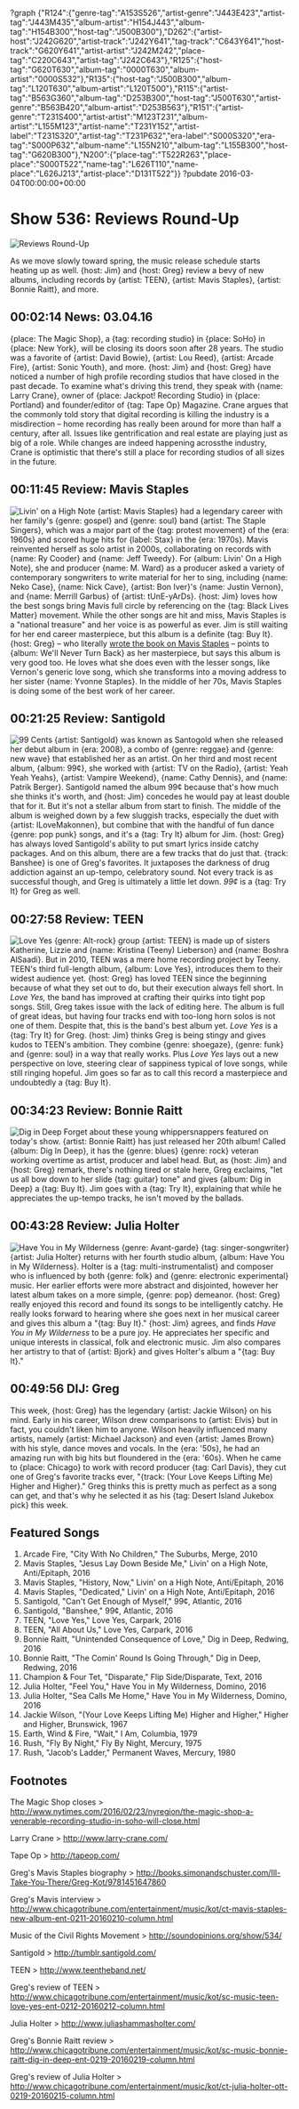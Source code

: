 ?graph {"R124":{"genre-tag":"A153S526","artist-genre":"J443E423","artist-tag":"J443M435","album-artist":"H154J443","album-tag":"H154B300","host-tag":"J500B300"},"D262":{"artist-host":"J242G620","artist-track":"J242Y641","tag-track":"C643Y641","host-track":"G620Y641","artist-artist":"J242M242","place-tag":"C220C643","artist-tag":"J242C643"},"R125":{"host-tag":"G620T630","album-tag":"0000T630","album-artist":"0000S532"},"R135":{"host-tag":"J500B300","album-tag":"L120T630","album-artist":"L120T500"},"R115":{"artist-tag":"B563G360","album-tag":"D253B300","host-tag":"J500T630","artist-genre":"B563B420","album-artist":"D253B563"},"R151":{"artist-genre":"T231S400","artist-artist":"M123T231","album-artist":"L155M123","artist-name":"T231Y152","artist-label":"T231S320","artist-tag":"T231P632","era-label":"S000S320","era-tag":"S000P632","album-name":"L155N210","album-tag":"L155B300","host-tag":"G620B300"},"N200":{"place-tag":"T522R263","place-place":"S000T522","name-tag":"L626T110","name-place":"L626J213","artist-place":"D131T522"}}
?pubdate 2016-03-04T00:00:00+00:00

# Show 536: Reviews Round-Up

![Reviews Round-Up](https://sound-images.s3.amazonaws.com/images/2016/reviewroundup_web.jpg)

As we move slowly toward spring, the music release schedule starts heating up as well. {host: Jim} and {host: Greg} review a bevy of new albums, including records by {artist: TEEN}, {artist: Mavis Staples}, {artist: Bonnie Raitt}, and more. 


## 00:02:14 News: 03.04.16
{place: The Magic Shop}, a {tag: recording studio} in {place: SoHo} in {place: New York}, will be closing its doors soon after 28 years. The studio was a favorite of {artist: David Bowie}, {artist: Lou Reed}, {artist: Arcade Fire}, {artist: Sonic Youth}, and more. {host: Jim} and {host: Greg} have noticed a number of high profile recording studios that have closed in the past decade. To examine what's driving this trend, they speak with {name: Larry Crane}, owner of {place: Jackpot! Recording Studio} in {place: Portland} and founder/editor of {tag: Tape Op} Magazine. Crane argues that the commonly told story that digital recording is killing the industry is a misdirection – home recording has really been around for more than half a century, after all. Issues like gentrification and real estate are playing just as big of a role. While changes are indeed happening acrossthe industry, Crane is optimistic that there's still a place for recording studios of all sizes in the future.


## 00:11:45 Review: Mavis Staples
![Livin' on a High Note](http://is3.mzstatic.com/image/thumb/Music7/v4/b0/fc/b6/b0fcb6d3-cfd0-64d8-ace9-56d4ab97ea9a/source/600x600bb.jpg "49985/1065304486")
{artist: Mavis Staples} had a legendary career with her family's {genre: gospel} and {genre: soul} band {artist: The Staple Singers}, which was a major part of the {tag: protest movement} of the {era: 1960s} and scored huge hits for {label: Stax} in the {era: 1970s}. Mavis reinvented herself as solo artist in 2000s, collaborating on records with {name: Ry Cooder} and {name: Jeff Tweedy}. For {album: Livin' On a High Note}, she and producer {name: M. Ward} as a producer asked a variety of contemporary songwriters to write material for her to sing, including {name: Neko Case}, {name: Nick Cave}, {artist: Bon Iver}'s {name: Justin Vernon}, and {name: Merrill Garbus} of {artist: tUnE-yArDs}. {host: Jim} loves how the best songs bring Mavis full circle by referencing on the {tag: Black Lives Matter} movement. While the other songs are hit and miss, Mavis Staples is a "national treasure" and her voice is as powerful as ever. Jim is still waiting for her end career masterpiece, but this album is a definite {tag: Buy It}. {host: Greg} – who literally [wrote the book on Mavis Staples](http://books.simonandschuster.com/Ill-Take-You-There/Greg-Kot/9781451647860) – points to {album: We'll Never Turn Back} as her masterpiece, but says this album is very good too. He loves what she does even with the lesser songs, like Vernon's generic love song, which she transforms into a moving address to her sister {name: Yvonne Staples}. In the middle of her 70s, Mavis Staples is doing some of the best work of her career.

## 00:21:25 Review: Santigold
![99 Cents](http://is4.mzstatic.com/image/thumb/Music69/v4/60/f1/dc/60f1dc2c-7472-32aa-4153-98f5a7d7aa27/source/600x600bb.jpg "271500846/1054734475")
{artist: Santigold} was known as Santogold when she released her debut album in {era: 2008}, a combo of {genre: reggae} and {genre: new wave} that established her as an artist. On her third and most recent album, {album: 99¢}, she worked with {artist: TV on the Radio}, {artist: Yeah Yeah Yeahs}, {artist: Vampire Weekend}, {name: Cathy Dennis}, and {name: Patrik Berger}. Santigold named the album 99¢ because that's how much she thinks it's worth, and {host: Jim} concedes he would pay at least double that for it. But it's not a stellar album from start to finish. The middle of the album is weighed down by a few sluggish tracks, especially the duet with {artist: ILoveMakonnen}, but combine that with the handful of fun dance {genre: pop punk} songs, and it's a {tag: Try It} album for Jim. {host: Greg} has always loved Santigold's ability to put smart lyrics inside catchy packages. And on this album, there are a few tracks that do just that. {track: Banshee} is one of Greg's favorites. It juxtaposes the darkness of drug addiction against an up-tempo, celebratory sound. Not every track is as successful though, and Greg is ultimately a little let down. *99¢* is a {tag: Try It} for Greg as well. 

## 00:27:58 Review: TEEN
![Love Yes](http://is3.mzstatic.com/image/thumb/Music69/v4/34/1e/17/341e170f-e8c9-aa3e-43a1-0fee58b86996/source/600x600bb.jpg "301866756/1056786270")
{genre: Alt-rock} group {artist: TEEN} is made up of sisters Katherine, Lizzie and {name: Kristina (Teeny) Lieberson} and {name: Boshra AlSaadi}. But in 2010, TEEN was a mere home recording project by Teeny. TEEN's third full-length album, {album: Love Yes}, introduces them to their widest audience yet. {host: Greg} has loved TEEN since the beginning because of what they set out to do, but their execution always fell short. In *Love Yes,* the band has improved at crafting their quirks into tight pop songs. Still, Greg takes issue with the lack of editing here. The album is full of great ideas, but having four tracks end with too-long horn solos is not one of them. Despite that, this is the band's best album yet. *Love Yes* is a {tag: Try It} for Greg. {host: Jim} thinks Greg is being stingy and gives kudos to TEEN's ambition. They combine {genre: shoegaze}, {genre: funk} and {genre: soul} in a way that really works. Plus *Love Yes* lays out a new perspective on love, steering clear of sappiness typical of love songs, while still ringing hopeful. Jim goes so far as to call this record a masterpiece and undoubtedly a {tag: Buy It}. 

## 00:34:23 Review: Bonnie Raitt
![Dig in Deep](http://is4.mzstatic.com/image/thumb/Music69/v4/20/be/95/20be956d-657e-d9fa-6a58-5517b95934c7/source/600x600bb.jpg "22677/1052697636")
Forget about these young whippersnappers featured on today's show. {artist: Bonnie Raitt} has just released her 20th album! Called {album: Dig In Deep}, it has the {genre: blues} {genre: rock} veteran working overtime as artist, producer and label head. But, as {host: Jim} and {host: Greg} remark, there's nothing tired or stale here, Greg exclaims, "let us all bow down to her slide {tag: guitar} tone" and gives {album: Dig in Deep} a {tag: Buy It}. Jim goes with a {tag: Try It}, explaining that while he appreciates the up-tempo tracks, he isn't moved by the ballads. 


## 00:43:28 Review: Julia Holter
![Have You in My Wilderness](http://is1.mzstatic.com/image/thumb/Music3/v4/0e/3c/f8/0e3cf81d-3366-499b-6b6e-db2db07e15df/source/600x600bb.jpg "289099102/1046817772")
{genre: Avant-garde} {tag: singer-songwriter} {artist: Julia Holter} returns with her fourth studio album, {album: Have You in My Wilderness}. Holter is a {tag: multi-instrumentalist} and composer who is influenced by both {genre: folk} and {genre: electronic experimental} music. Her earlier efforts were more abstract and disjointed, however her latest album takes on a more simple, {genre: pop} demeanor. {host: Greg} really enjoyed this record and found its songs to be intelligently catchy. He really looks forward to hearing where she goes next in her musical career and gives this album a "{tag: Buy It}." {host: Jim} agrees, and finds *Have You in My Wilderness* to be a pure joy. He appreciates her specific and unique interests in classical, folk and electronic music. Jim also compares her artistry to that of {artist: Bjork} and gives Holter's album a "{tag: Buy It}."



## 00:49:56 DIJ: Greg

This week, {host: Greg} has the legendary {artist: Jackie Wilson} on his mind. Early in his career, Wilson drew comparisons to {artist: Elvis} but in fact, you couldn't liken him to anyone. Wilson heavily influenced many artists, namely {artist: Michael Jackson} and even {artist: James Brown} with his style, dance moves and vocals. In the {era: '50s}, he had an amazing run with big hits but floundered in the {era: '60s}. When he came to {place: Chicago} to work with record producer {tag: Carl Davis}, they cut one of Greg's favorite tracks ever, "{track: (Your Love Keeps Lifting Me) Higher and Higher}." Greg thinks this is pretty much as perfect as a song can get, and that's why he selected it as his {tag: Desert Island Jukebox pick} this week. 

## Featured Songs

1. Arcade Fire, "City With No Children," The Suburbs, Merge, 2010 
1. Mavis Staples, "Jesus Lay Down Beside Me," Livin' on a High Note, Anti/Epitaph, 2016 
1. Mavis Staples, "History, Now," Livin' on a High Note, Anti/Epitaph, 2016 
1. Mavis Staples, "Dedicated," Livin' on a High Note, Anti/Epitaph, 2016 
1. Santigold, "Can't Get Enough of Myself," 99¢, Atlantic, 2016 
1. Santigold, "Banshee," 99¢, Atlantic, 2016 
1. TEEN, "Love Yes," Love Yes, Carpark, 2016 
1. TEEN, "All About Us," Love Yes, Carpark, 2016 
1. Bonnie Raitt, "Unintended Consequence of Love," Dig in Deep, Redwing, 2016
1. Bonnie Raitt, "The Comin' Round Is Going Through," Dig in Deep, Redwing, 2016 
1. Champion & Four Tet, "Disparate," Flip Side/Disparate, Text, 2016 
1. Julia Holter, "Feel You," Have You in My Wilderness, Domino, 2016 
1. Julia Holter, "Sea Calls Me Home," Have You in My Wilderness, Domino, 2016 
1. Jackie Wilson, "(Your Love Keeps Lifting Me) Higher and Higher," Higher and Higher, Brunswick, 1967 
1. Earth, Wind & Fire, "Wait," I Am, Columbia, 1979 
1. Rush, "Fly By Night," Fly By Night, Mercury, 1975 
1. Rush, "Jacob's Ladder," Permanent Waves, Mercury, 1980 


## Footnotes

The Magic Shop closes > http://www.nytimes.com/2016/02/23/nyregion/the-magic-shop-a-venerable-recording-studio-in-soho-will-close.html

Larry Crane > http://www.larry-crane.com/

Tape Op > http://tapeop.com/

Greg's Mavis Staples biography > http://books.simonandschuster.com/Ill-Take-You-There/Greg-Kot/9781451647860

Greg's Mavis interview > http://www.chicagotribune.com/entertainment/music/kot/ct-mavis-staples-new-album-ent-0211-20160210-column.html

Music of the Civil Rights Movement > http://soundopinions.org/show/534/

Santigold > http://tumblr.santigold.com/

TEEN > http://www.teentheband.net/

Greg's review of TEEN > http://www.chicagotribune.com/entertainment/music/kot/sc-music-teen-love-yes-ent-0212-20160212-column.html

Julia Holter > http://www.juliashammasholter.com/

Greg's Bonnie Raitt review > http://www.chicagotribune.com/entertainment/music/kot/sc-music-bonnie-raitt-dig-in-deep-ent-0219-20160219-column.html

Greg's review of Julia Holter > http://www.chicagotribune.com/entertainment/music/kot/ct-julia-holter-ott-0219-20160215-column.html